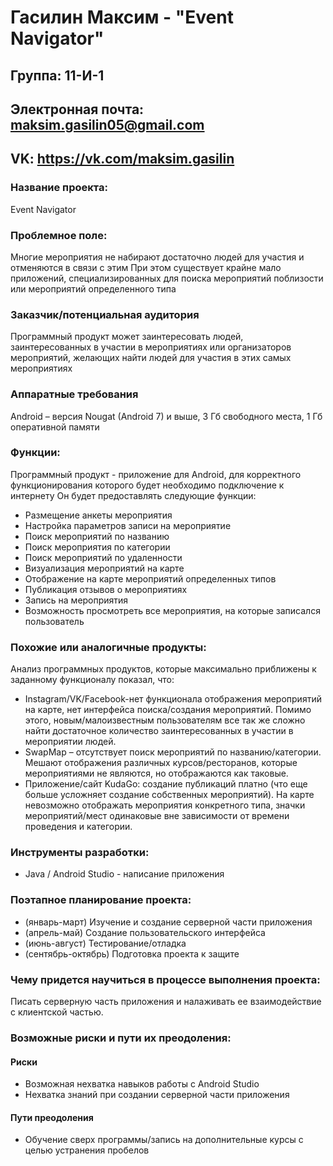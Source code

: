# Гасилин Максим - "Event Navigator"
## Группа: 11-И-1
## Электронная почта: maksim.gasilin05@gmail.com
## VK: https://vk.com/maksim.gasilin

### Название проекта: 

Event Navigator

### Проблемное поле:

Многие мероприятия не набирают достаточно людей для участия и отменяются в связи с этим
При этом существует крайне мало приложений, специализированных для поиска мероприятий поблизости или мероприятий определенного типа

### Заказчик/потенциальная аудитория

Программный продукт может заинтересовать людей, заинтересованных в участии в мероприятиях или организаторов мероприятий, желающих найти людей для участия в этих самых мероприятиях

### Аппаратные требования

Android – версия Nougat (Android 7) и выше, 3 Гб свободного места, 1 Гб оперативной памяти

### Функции:
Программный продукт - приложение для Android, для корректного функционирования которого будет необходимо подключение к интернету
Он будет предоставлять следующие функции: 
  * Размещение анкеты мероприятия
  * Настройка параметров записи на мероприятие
  * Поиск мероприятий по названию
  * Поиск мероприятия по категории
  * Поиск мероприятий по удаленности
  * Визуализация мероприятий на карте
  * Отображение на карте мероприятий определенных типов
  * Публикация отзывов о мероприятиях
  * Запись на мероприятия
  * Возможность просмотреть все мероприятия, на которые записался пользователь
### Похожие или аналогичные продукты:
Анализ программных продуктов, которые максимально приближены к заданному функционалу показал, что:
* Instagram/VK/Facebook-нет функционала отображения мероприятий на карте, нет интерфейса поиска/создания мероприятий. Помимо этого, новым/малоизвестным пользователям все так же сложно найти достаточное количество заинтересованных в участии в мероприятии людей.
* SwapMap – отсутствует поиск мероприятий по названию/категории. Мешают отображения различных курсов/ресторанов, которые мероприятиями не являются, но отображаются как таковые. 
* Приложение/сайт KudaGo: создание публикаций платно (что еще больше усложняет создание собственных мероприятий). На карте невозможно отображать мероприятия конкретного типа, значки мероприятий/мест одинаковые вне зависимости от времени проведения и категории.

### Инструменты разработки:

* Java / Android Studio - написание приложения

### Поэтапное планирование проекта:

* (январь-март) Изучение и создание серверной части приложения 
* (апрель-май) Создание пользовательского интерфейса
* (июнь-август) Тестирование/отладка
* (сентябрь-октябрь) Подготовка проекта к защите

### Чему придется научиться в процессе выполнения проекта:

Писать серверную часть приложения и налаживать ее взаимодействие с клиентской частью.

### Возможные риски и пути их преодоления:
#### Риски
 * Возможная нехватка навыков работы с Android Studio
 * Нехватка знаний при создании серверной части приложения
#### Пути преодоления
 * Обучение сверх программы/запись на дополнительные курсы с целью устранения пробелов
